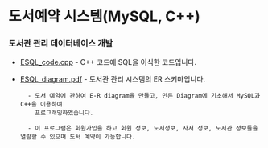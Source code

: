 # 도서예약 시스템(MySQL, C++) 

### 도서관 관리 데이터베이스 개발

- [ESQL_code.cpp](https://github.com/woosik0818/Embedded-SQL-cpp/blob/master/Code/ESQL_code.cpp) - C++ 코드에 SQL을 이식한 코드입니다.
	
- [ESQL_diagram.pdf](https://github.com/woosik0818/Embedded-SQL-cpp/blob/master/diagram/ESQL_diagram.pdf) - 도서관 관리 시스템의 ER 스키마입니다.

		- 도서 예약에 관하여 E-R diagram을 만들고, 만든 Diagram에 기초해서 MySQL과 C++을 이용하여 
		  프로그래밍하였습니다. 
		
		- 이 프로그램은 회원가입을 하고 회원 정보, 도서정보, 사서 정보, 도서관 정보들을 열람할 수 있으며 도서 예약이 가능합니다.
